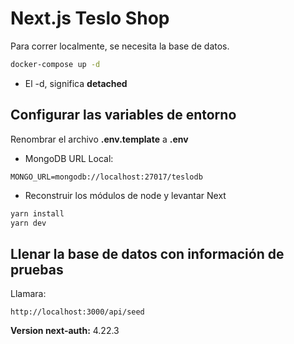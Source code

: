 # Next.js Teslo Shop

Para correr localmente, se necesita la base de datos.

```bash
docker-compose up -d
```

* El -d, significa __detached__

## Configurar las variables de entorno

Renombrar el archivo __.env.template__ a __.env__

* MongoDB URL Local:

```env
MONGO_URL=mongodb://localhost:27017/teslodb
```

* Reconstruir los módulos de node y levantar Next

```bash
yarn install
yarn dev
```

## Llenar la base de datos con información de pruebas

Llamara:

```curl
http://localhost:3000/api/seed
```

**Version next-auth:** 4.22.3
